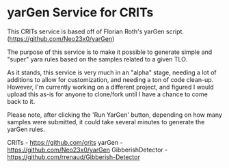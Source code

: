 # yarGen Service for CRITs

This CRITs service is based off of Florian Roth's yarGen script. 
(https://github.com/Neo23x0/yarGen)

The purpose of this service is to make it possible to generate simple 
and "super" yara rules based on the samples related to a given TLO.

As it stands, this service is very much in an "alpha" stage, needing a 
lot of additions to allow for customization, and needing a ton of code 
clean-up. However, I'm currently working on a different project, and 
figured I would upload this as-is for anyone to clone/fork until I have 
a chance to come back to it.

Please note, after clicking the 'Run YarGen' button, depending on how
many samples were submitted, it could take several minutes to generate
the yarGen rules.

CRITs - https://github.com/crits
yarGen - https://github.com/Neo23x0/yarGen
GibberishDetector - https://github.com/rrenaud/Gibberish-Detector

